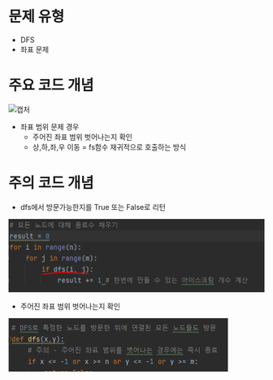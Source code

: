 # 문제 유형 
- DFS
- 좌표 문제

# 주요 코드 개념
![캡처](https://user-images.githubusercontent.com/25860354/160047413-21d58473-fd6d-4e75-a5ae-29b322ff3afd.JPG)
- 좌표 범위 문제 경우 
  - 주어진 좌표 범위 벗어나는지 확인 
  - 상,하,좌,우 이동 = fs함수 재귀적으로 호출하는 방식

# 주의 코드 개념 
- dfs에서 방문가능한지를 True 또는 False로 리턴

![img.png](캡처/img.png)

- 주어진 좌표 범위 벗어나는지 확인 

![img_1.png](캡처/img_1.png)

